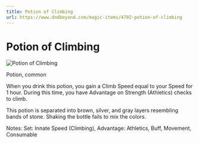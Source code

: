 ```yaml
---
title: Potion of Climbing
url: https://www.dndbeyond.com/magic-items/4702-potion-of-climbing
---
```


# Potion of Climbing

![Potion of Climbing](potion-of-climbing.png)

Potion, common

When you drink this potion, you gain a Climb Speed equal to your Speed for 1 hour. During this time, you have Advantage on Strength (Athletics) checks to climb.

This potion is separated into brown, silver, and gray layers resembling bands of stone. Shaking the bottle fails to mix the colors.

Notes: Set: Innate Speed (Climbing), Advantage: Athletics, Buff, Movement, Consumable